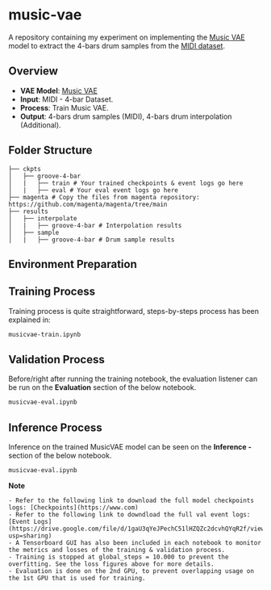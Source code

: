 # music-vae
A repository containing my experiment on implementing the [Music VAE](https://magenta.tensorflow.org/music-vae) model to extract the 4-bars drum samples from the [MIDI dataset](https://magenta.tensorflow.org/datasets/groove).

## Overview
- **VAE Model**: [Music VAE](https://github.com/magenta/magenta/tree/main/magenta/models/music_vae)
- **Input**: MIDI - 4-bar Dataset.
- **Process**: Train Music VAE.
- **Output**: 4-bars drum samples (MIDI), 4-bars drum interpolation (Additional).

## Folder Structure
```
├── ckpts
│   ├── groove-4-bar
│   |   ├── train # Your trained checkpoints & event logs go here
│   |   ├── eval # Your eval event logs go here
├── magenta # Copy the files from magenta repository: https://github.com/magenta/magenta/tree/main
├── results
│   ├── interpolate
│   |   ├── groove-4-bar # Interpolation results
│   ├── sample
│   |   ├── groove-4-bar # Drum sample results
```

## Environment Preparation

## Training Process
Training process is quite straightforward, steps-by-steps process has been explained in:
```bash
musicvae-train.ipynb
```

## Validation Process
Before/right after running the training notebook, the evaluation listener can be run on the **Evaluation** section of the below notebook.
```bash
musicvae-eval.ipynb
```

## Inference Process
Inference on the trained MusicVAE model can be seen on the **Inference - <Inference Type>** section of the below notebook.
```bash
musicvae-eval.ipynb
```

**Note** 
```
- Refer to the following link to download the full model checkpoints logs: [Checkpoints](https://www.com)
- Refer to the following link to downdload the full val event logs: [Event Logs](https://drive.google.com/file/d/1gaU3qYeJPechC51lHZQZc2dcvhQYqR2f/view?usp=sharing)
- A Tensorboard GUI has also been included in each notebook to monitor the metrics and losses of the training & validation process.
- Training is stopped at global_steps = 10.000 to prevent the overfitting. See the loss figures above for more details.
- Evaluation is done on the 2nd GPU, to prevent overlapping usage on the 1st GPU that is used for training.
```
